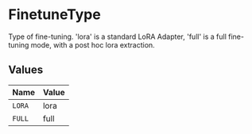 # FinetuneType

Type of fine-tuning. 'lora' is a standard LoRA Adapter, 'full' is a full fine-tuning mode, with a post hoc lora extraction.


## Values

| Name   | Value  |
| ------ | ------ |
| `LORA` | lora   |
| `FULL` | full   |